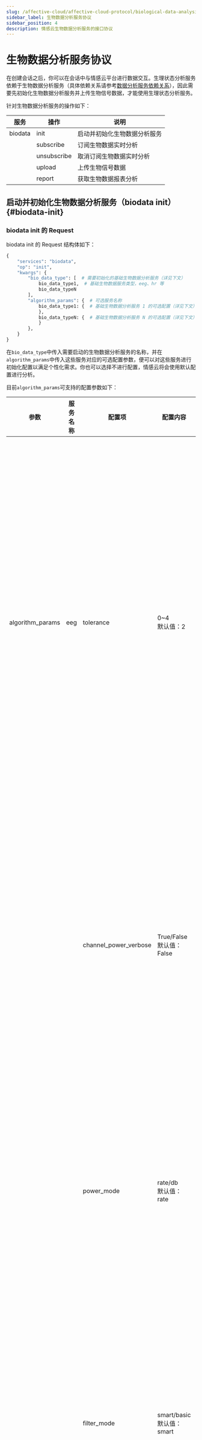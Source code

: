 ```yaml
---
slug: /affective-cloud/affective-cloud-protocol/biological-data-analysis-service-protocol
sidebar_label: 生物数据分析服务协议
sidebar_position: 4
description: 情感云生物数据分析服务的接口协议
---
```


# 生物数据分析服务协议

在创建会话之后，你可以在会话中与情感云平台进行数据交互。生理状态分析服务依赖于生物数据分析服务（具体依赖关系请参考[数据分析服务依赖关系](../data-analysis-service#dependencies-of-data-analysis-service)），因此需要先初始化生物数据分析服务并上传生物信号数据，才能使用生理状态分析服务。

针对生物数据分析服务的操作如下：

| 服务 | 操作 | 说明 |
| --- | --- | --- |
| biodata | init | 启动并初始化生物数据分析服务 |
|  | subscribe | 订阅生物数据实时分析 |
|  | unsubscribe | 取消订阅生物数据实时分析 |
|  | upload | 上传生物信号数据 |
|  | report | 获取生物数据报表分析 |

## 启动并初始化生物数据分析服务（biodata init）{#biodata-init}

### biodata init 的 Request

biodata init 的 Request 结构体如下：

```python
{
    "services": "biodata",
    "op": "init",
    "kwargs": {
        "bio_data_type": [  # 需要初始化的基础生物数据分析服务（详见下文）
            bio_data_type1,  # 基础生物数据服务类型，eeg、hr 等
            bio_data_typeN
        ],
        "algorithm_params": {  # 可选服务名称
            bio_data_type1: {  # 基础生物数据分析服务 1 的可选配置（详见下文）
            },
            bio_data_typeN: {  # 基础生物数据分析服务 N 的可选配置（详见下文）
            }
        },
    }
}
```

在`bio_data_type`中传入需要启动的生物数据分析服务的名称，并在`algorithm_params`中传入这些服务对应的可选配置参数，便可以对这些服务进行初始化配置以满足个性化需求。你也可以选择不进行配置，情感云将会使用默认配置进行分析。

目前`algorithm_params`可支持的配置参数如下：

| 参数 | 服务名称 | 配置项 | 配置内容 | 说明 |
| --- | --- | --- | --- | --- |
| algorithm_params | eeg | tolerance | 0~4<br/>默认值：2 | 脑电检测容差：脑电信号分析时对信号质量判断的容许程度<br/>该值越大，对佩戴情况的要求越低，在受到干扰时输出数据的概率较高，但其中包含噪声的概率也较高<br/>该值越小，对佩戴情况的要求越高，在受到干扰时可能无法输出数据，但输出的数据中包含噪声的概率较小 |
|  |  | channel_power_verbose | True/False<br/>默认值：False | 各通道能量详情：是否输出每个通道的脑电能量<br/>False：实时分析和报表分析的返回结果中只包含综合脑电能量<br/>True：实时分析和报表分析的返回结果中除了综合脑电能量之外，还包含每个通道的脑电能量 |
|  |  | power_mode | rate/db<br/>默认值：rate | 脑电节律能量输出形式<br/>rate：输出脑电节律能量相对占比，关注不同脑波之间的关系<br/>db：输出脑电节律绝对能量分贝值，关注单一脑波的变化趋势 |
|  |  | filter_mode | smart/basic<br/>默认值：smart | 脑电滤波模式<br/>smart：智能滤波，自动识别并过滤可能的噪声，降低噪声带来的影响，适合多数应用场景<br/>basic：滤波，只进行基本的漂移去除和带通滤波，包含更多信息和噪声 |

<details>
<summary>示例</summary>

```python
{
    "services": "biodata",
    "op": "init",
    "kwargs": {
        "bio_data_type": [ 
            "eeg", "hr"
        ],
        "algorithm_params": {
            "eeg": {
                "tolerance": 2,
                "channel_power_verbose": True
            }
        },
    }
}
```
</details>

### biodata init 的 Response

biodata init 的 Response 结构体如下：

```python
{
    "code": 0,
    "request": {
        "services": "biodata",
        "op": "init"
    },
    "data": {
        "bio_data_type": [  # 已经初始化的基础生物数据分析服务类型
            bio_data_type1,
            bio_data_typeN
        ]
    }
}
```

## 订阅生物数据实时分析（biodata subscribe）

订阅生物数据分析服务的实时分析数据。分析返回值为可选服务，如果你需要实时接收情感云分析的返回值，则开启此订阅。实时分析返回值请参考[生物数据实时分析返回值](./)。

一些返回值依赖于初始化配置，初始化配置详情请参考[启动并初始化生物数据分析服务](#biodata-init)。

### biodata subscribe 的 Request

biodata subscribe 的 Request 结构体如下：

```python
{
    "services": "biodata",
    "op": "subscribe",
    "args": [biodata_type1, biodata_type2]  # 基础生物数据分析服务类型，eeg、hr等
}
```

<details>
<summary>示例</summary>

```python
{
    "services": "biodata",
    "op": "subscribe",
    "args": [biodata_type1, biodata_type2]  # 基础生物数据分析服务类型，eeg、hr等
}
```
</details>

### biodata subscribe 的 Response

:::caution
- biodata subscribe 有两种 Response
  - 订阅成功 Response
  - 订阅数据 Response
:::

#### 订阅状态 Response

返回所有正在订阅中的数据分析服务。

```python
{
    "code": 0,
    "request": {
        "services": "biodata",
        "op": "subscribe"
    },
    "data": {
        "sub_" + bio_data_type1 + "_fields": [  # bio_data_type1: 基础生物数据分析服务类型，eeg、hr等
            data_type1, data_typeN  # 详见上文【基础生物数据实时分析返回值】“参数”列
        ],
        "sub_" + bio_data_typeN + "_fields": [
            data_type1, data_typeN,
        ]
    }
}
```

#### 订阅数据 Response

返回的数据取决于 Subscribe 时设置的数据。

```python
{
    "code": 0,
    "request": {
        "services": "biodata",
        "op": "subscribe"
    },
    "data": {
        bio_data_type1: {  # 生物数据类型，eeg、hr等
            data_type1: data1,    # 分析结果（详见上文【基础生物数据实时分析返回值】）
            data_typeN: dataN,
        },
        bio_data_typeN: {
            data_type1: data1,
            data_typeN: dataN,
        }
    }
}
```

## 取消订阅生物数据实时分析（biodata unsubscribe）

取消生物数据分析服务实时分析数据的订阅。

### biodata unsubscribe 的 Request

biodata unsubscribe 的 Request 结构体如下：

```python
{
    "services": "biodata",
    "op": "unsubscribe",
    "args": [biodata_type1, biodata_type2]
}
```

<details>
<summary>示例</summary>

```python
{
    "services": "biodata",
    "op": "unsubscribe",
    "args": ["eeg"]
}
```
</details>

### biodata unsubscribe 的 Response

biodata unsubscribe 的 Response 结构体如下：

```python
{
    "code": 0,
    "request": {
        "services": "biodata",
        "op": "unsubscribe"
    },
    "data": {
        "sub_" + bio_data_type1 + "_fields": [ # bio_data_type1: 正在订阅的基础生物数据分析服务类型，eeg、hr等
            data_type1, data_typeN
        ],
        "sub_" + bio_data_typeN + "_fields": [
            data_type1, data_typeN,
        ]
    }
}
```

## 上传生物信号数据（biodata upload）

客户端上传生物信号数据。客户端需将从硬件设备接收到的原始数据包进行拼接，满足一定的包数量之后上传。拼接的包数量需与上传周期倍数匹配，具体请参考[上传周期倍数（upload_cycle）](./session-protocol#upload-cycle)。

例如：设置上传周期倍数为 3，客户端需要每次从硬件设备接收到 150 个 EEG 数据包和 9 个 HR 数据包并上传情感云。

### biodata upload 的 Request

biodata upload 的 Request 结构体如下：

```python
{
    "services": "biodata",
    "op": "upload",
    "kwargs": {
        bio_data_type1: data, # bio_data_type1: 基础生物数据分析服务类型，eeg、hr等; data: 拼接后的生物数据包（详见下文【生物信号数据上传处理】）
        bio_data_typeN: dataN
    }
}
```

<details>
<summary>示例</summary>

```python
{
    "services": "biodata",
    "op": "upload",
    "kwargs": {
        "eeg": [126, 45, 24, 67 ... 34, 154, 200, 123, 875]
    }
}
```
</details>

### biodata unsubscribe 的 Response

biodata unsubscribe 的 Response 结构体如下：

```python
{
    "code": 0,
    "request": {
        "services": "biodata",
        "op": "unsubscribe"
    },
    "data": {
        "sub_" + bio_data_type1 + "_fields": [ # bio_data_type1: 正在订阅的基础生物数据分析服务类型，eeg、hr等
            data_type1, data_typeN
        ],
        "sub_" + bio_data_typeN + "_fields": [
            data_type1, data_typeN,
        ]
    }
}
```

### 生物信号数据上传处理

客户端从硬件设备接收到的生物信号数据需处理为十进制无符号整型之后，再拼接并上传。此处以双通道脑电波数据和心率数据为例进行说明。

<details>
<summary>双通道脑电波数据转换示例</summary>

![双通道脑电波数据转换](./image/eeg-data-converting.jpg)

- 将双通道脑电波数据包内的字节数据按照顺序转换为十进制无符号整型
- 将转换后的数据保存为列表
- 每一个转换后的列表包含 20 个数据
- 按照设定的 `upload_cycle` ，将转换后的 50 * `upload_cycle` 个数据包拼接成一个列表，然后上传情感云（详细规则请参考[上传周期倍数（upload_cycle）](./session-protocol#upload-cycle)）

</details>

<details>
<summary>心率数据转换示例</summary>

![心率数据转换](./image/hr-data-converting.jpg)

- 将心率数据包内的字节数据转换为十进制无符号整型
- 按照设定的 `upload_cycle` ，将转换后的 3 * `upload_cycle` 个数据包拼接成一个列表，然后上传情感云（详细规则请参考[上传周期倍数（upload_cycle）](./session-protocol#upload-cycle)）

</details>

## 获取生物数据报表分析（biodata report）

获取生物数据分析统计报表。可以获得从会话开始到当前时刻的这段时间内的报表分析。报表分析返回值请参考[生物数据报表分析返回值](./链接到数据-数据分析结果)。

![数据分析方式](./image/data-analysis-mode.png)

:::caution
- 第一次请求报表分析需要一定的时长。具体来说，会话过程中或结束时若已经接收到（subscribe） 达到规定次数，则可请求报表分析，否则返回值为空或 0。
- 两次请求报表分析之间需间隔一定的时长。具体来说，每次请求报表分析的结果会缓存一定时间，在这段时间内请求的报表分析都为上一次的结果。当距离上一次请求报表分析的时长大于规定间隔时长之后，再次请求则会返回新的报表分析结果。
:::

| 服务 | 需要收到 subscribe 次数 | 报表分析请求间隔时长 |
| --- | --- | --- |
| eeg | 20 | 2 min |
| hr | 20 | 2 min |
| sceeg | 20 | 2 min |
| pepr | 20 | 2 min |

### biodata report 的 Request

biodata report 的 Request 结构体如下：

```python
{
    "services": "biodata",
    "op": "report",
    "kwargs": {
        "bio_data_type": [
            bio_data_type1,   # 基础生物数据分析服务类型，eeg、hr等
            bio_data_typeN
        ]
    }
}
```

<details>
<summary>示例</summary>

```python
{
    "services": "biodata",
    "op": "report",
    "kwargs": {
        "bio_data_type": [
            "eeg"
        ]
    }
}
```
</details>

### biodata report 的 Response

biodata report 的 Response 结构体如下：

```python
{
    "code": 0,
    "request": {
        "services": "biodata",
        "op": "report"
    },
    "data": {
        bio_data_type1: {  # 基础生物数据分析服务类型，eeg、hr等
            data_type1: data1,  # 分析结果（详见上文【基础生物数据报表分析返回值】）
            data_typeN: dataN,
        },
        bio_data_typeN: {
            data_type1: data1,
            data_typeN: dataN,
        }
    }
}
```
